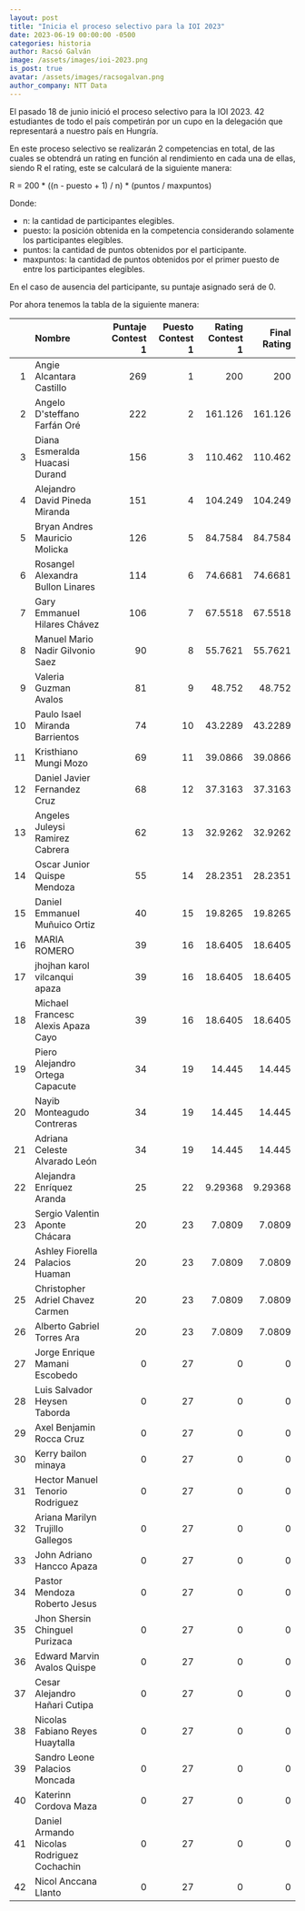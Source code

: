 ```yaml
---
layout: post
title: "Inicia el proceso selectivo para la IOI 2023"
date: 2023-06-19 00:00:00 -0500
categories: historia
author: Racsó Galván
image: /assets/images/ioi-2023.png
is_post: true
avatar: /assets/images/racsogalvan.png
author_company: NTT Data
---
```


El pasado 18 de junio inició el proceso selectivo para la IOI 2023. 42 estudiantes de todo el país competirán por un cupo en la delegación que representará a nuestro país en Hungría.

En este proceso selectivo se realizarán 2 competencias en total, de las cuales se obtendrá un rating en función al rendimiento en cada una de ellas, siendo R el rating, este se calculará de la siguiente manera:

R = 200 * ((n - puesto + 1) / n) * (puntos / maxpuntos)

Donde:

- n: la cantidad de participantes elegibles.
- puesto: la posición obtenida en la competencia considerando solamente los participantes elegibles.
- puntos: la cantidad de puntos obtenidos por el participante.
- maxpuntos: la cantidad de puntos obtenidos por el primer puesto de entre los participantes elegibles.

En el caso de ausencia del participante, su puntaje asignado será de 0.

Por ahora tenemos la tabla de la siguiente manera:

|    | Nombre                                     |   Puntaje Contest 1 |   Puesto Contest 1 |   Rating Contest 1 |   Final Rating |
|---:|:-------------------------------------------|--------------------:|-------------------:|-------------------:|---------------:|
|  1 | Angie Alcantara Castillo                   |                 269 |                  1 |          200       |      200       |
|  2 | Angelo D'steffano Farfán Oré               |                 222 |                  2 |          161.126   |      161.126   |
|  3 | Diana Esmeralda Huacasi Durand             |                 156 |                  3 |          110.462   |      110.462   |
|  4 | Alejandro David Pineda Miranda             |                 151 |                  4 |          104.249   |      104.249   |
|  5 | Bryan Andres Mauricio Molicka              |                 126 |                  5 |           84.7584  |       84.7584  |
|  6 | Rosangel Alexandra Bullon Linares          |                 114 |                  6 |           74.6681  |       74.6681  |
|  7 | Gary Emmanuel Hilares Chávez               |                 106 |                  7 |           67.5518  |       67.5518  |
|  8 | Manuel Mario Nadir Gilvonio Saez           |                  90 |                  8 |           55.7621  |       55.7621  |
|  9 | Valeria Guzman Avalos                      |                  81 |                  9 |           48.752   |       48.752   |
| 10 | Paulo Isael Miranda Barrientos             |                  74 |                 10 |           43.2289  |       43.2289  |
| 11 | Kristhiano Mungi Mozo                      |                  69 |                 11 |           39.0866  |       39.0866  |
| 12 | Daniel Javier Fernandez Cruz               |                  68 |                 12 |           37.3163  |       37.3163  |
| 13 | Angeles Juleysi Ramirez Cabrera            |                  62 |                 13 |           32.9262  |       32.9262  |
| 14 | Oscar Junior Quispe Mendoza                |                  55 |                 14 |           28.2351  |       28.2351  |
| 15 | Daniel Emmanuel Muñuico Ortiz              |                  40 |                 15 |           19.8265  |       19.8265  |
| 16 | MARIA ROMERO                               |                  39 |                 16 |           18.6405  |       18.6405  |
| 17 | jhojhan karol vilcanqui apaza              |                  39 |                 16 |           18.6405  |       18.6405  |
| 18 | Michael Francesc Alexis Apaza Cayo         |                  39 |                 16 |           18.6405  |       18.6405  |
| 19 | Piero Alejandro Ortega Capacute            |                  34 |                 19 |           14.445   |       14.445   |
| 20 | Nayib Monteagudo Contreras                 |                  34 |                 19 |           14.445   |       14.445   |
| 21 | Adriana Celeste Alvarado León              |                  34 |                 19 |           14.445   |       14.445   |
| 22 | Alejandra Enríquez Aranda                  |                  25 |                 22 |            9.29368 |        9.29368 |
| 23 | Sergio Valentin Aponte Chácara             |                  20 |                 23 |            7.0809  |        7.0809  |
| 24 | Ashley Fiorella Palacios Huaman            |                  20 |                 23 |            7.0809  |        7.0809  |
| 25 | Christopher Adriel Chavez Carmen           |                  20 |                 23 |            7.0809  |        7.0809  |
| 26 | Alberto Gabriel Torres Ara                 |                  20 |                 23 |            7.0809  |        7.0809  |
| 27 | Jorge Enrique Mamani Escobedo              |                   0 |                 27 |            0       |        0       |
| 28 | Luis Salvador Heysen Taborda               |                   0 |                 27 |            0       |        0       |
| 29 | Axel Benjamin Rocca Cruz                   |                   0 |                 27 |            0       |        0       |
| 30 | Kerry bailon minaya                        |                   0 |                 27 |            0       |        0       |
| 31 | Hector Manuel Tenorio Rodriguez            |                   0 |                 27 |            0       |        0       |
| 32 | Ariana Marilyn Trujillo Gallegos           |                   0 |                 27 |            0       |        0       |
| 33 | John Adriano Hancco Apaza                  |                   0 |                 27 |            0       |        0       |
| 34 | Pastor Mendoza Roberto Jesus               |                   0 |                 27 |            0       |        0       |
| 35 | Jhon Shersin Chinguel Purizaca             |                   0 |                 27 |            0       |        0       |
| 36 | Edward Marvin Avalos Quispe                |                   0 |                 27 |            0       |        0       |
| 37 | Cesar Alejandro Hañari Cutipa              |                   0 |                 27 |            0       |        0       |
| 38 | Nicolas Fabiano Reyes Huaytalla            |                   0 |                 27 |            0       |        0       |
| 39 | Sandro Leone Palacios Moncada              |                   0 |                 27 |            0       |        0       |
| 40 | Katerinn Cordova Maza                      |                   0 |                 27 |            0       |        0       |
| 41 | Daniel Armando Nicolas Rodriguez Cochachin |                   0 |                 27 |            0       |        0       |
| 42 | Nicol Anccana Llanto                       |                   0 |                 27 |            0       |        0       |
